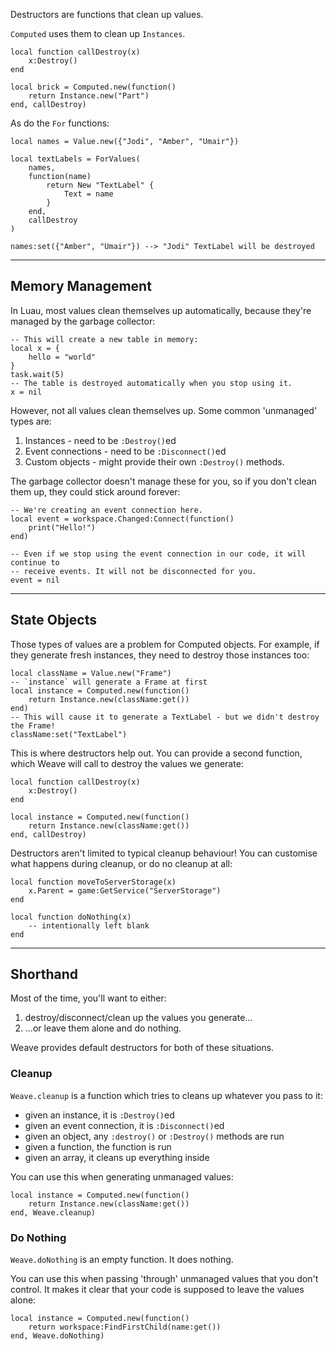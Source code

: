 Destructors are functions that clean up values.

`Computed` uses them to clean up `Instances`.

```luau
local function callDestroy(x)
    x:Destroy()
end

local brick = Computed.new(function()
    return Instance.new("Part")
end, callDestroy)
```

As do the `For` functions:

```luau hl_lines="9"
local names = Value.new({"Jodi", "Amber", "Umair"})

local textLabels = ForValues(
    names,
	function(name)
		return New "TextLabel" {
			Text = name
		}
	end,
	callDestroy
)

names:set({"Amber", "Umair"}) --> "Jodi" TextLabel will be destroyed
```

---

## Memory Management

In Luau, most values clean themselves up automatically, because they're managed
by the garbage collector:

```luau
-- This will create a new table in memory:
local x = {
    hello = "world"
}
task.wait(5)
-- The table is destroyed automatically when you stop using it.
x = nil
```

However, not all values clean themselves up. Some common 'unmanaged' types are:

1. Instances - need to be `:Destroy()`ed
2. Event connections - need to be `:Disconnect()`ed
3. Custom objects - might provide their own `:Destroy()` methods.

The garbage collector doesn't manage these for you, so if you don't clean them
up, they could stick around forever:

```luau
-- We're creating an event connection here.
local event = workspace.Changed:Connect(function()
    print("Hello!")
end)

-- Even if we stop using the event connection in our code, it will continue to
-- receive events. It will not be disconnected for you.
event = nil
```

---

## State Objects

Those types of values are a problem for Computed objects. For example, if they
generate fresh instances, they need to destroy those instances too:

```luau
local className = Value.new("Frame")
-- `instance` will generate a Frame at first
local instance = Computed.new(function()
    return Instance.new(className:get())
end)
-- This will cause it to generate a TextLabel - but we didn't destroy the Frame!
className:set("TextLabel")
```

This is where destructors help out. You can provide a second function, which
Weave will call to destroy the values we generate:

```luau
local function callDestroy(x)
    x:Destroy()
end

local instance = Computed.new(function()
    return Instance.new(className:get())
end, callDestroy)
```

Destructors aren't limited to typical cleanup behaviour! You can customise what
happens during cleanup, or do no cleanup at all:

```luau
local function moveToServerStorage(x)
    x.Parent = game:GetService("ServerStorage")
end

local function doNothing(x)
    -- intentionally left blank
end
```

---

## Shorthand

Most of the time, you'll want to either:

1. destroy/disconnect/clean up the values you generate...
2. ...or leave them alone and do nothing.

Weave provides default destructors for both of these situations.

### Cleanup

`Weave.cleanup` is a function which tries to cleans up whatever you pass to it:

- given an instance, it is `:Destroy()`ed
- given an event connection, it is `:Disconnect()`ed
- given an object, any `:destroy()` or `:Destroy()` methods are run
- given a function, the function is run
- given an array, it cleans up everything inside

You can use this when generating unmanaged values:

```luau
local instance = Computed.new(function()
    return Instance.new(className:get())
end, Weave.cleanup)
```

### Do Nothing

`Weave.doNothing` is an empty function. It does nothing.

You can use this when passing 'through' unmanaged values that you don't control.
It makes it clear that your code is supposed to leave the values alone:

```luau
local instance = Computed.new(function()
    return workspace:FindFirstChild(name:get())
end, Weave.doNothing)
```

